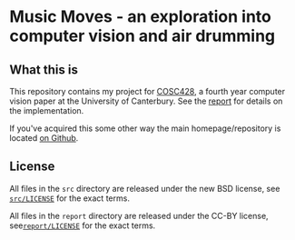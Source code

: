 # Music Moves - an exploration into computer vision and air drumming

## What this is

This repository contains my project for [COSC428], a fourth year computer
vision paper at the University of Canterbury.  See the
[report] for details on the implementation.

If you've acquired this some other way the main homepage/repository is located
[on Github](https://github.com/Nemo157/music_moves).

## License

All files in the `src` directory are released under the new BSD license, see
[`src/LICENSE`](https://github.com/Nemo157/music_moves/raw/master/src/LICENSE) for the exact terms.

All files in the `report` directory are released under the CC-BY license,
see[`report/LICENSE`](https://github.com/Nemo157/music_moves/raw/master/report/LICENSE) for the exact terms. 

[COSC428]: http://www.canterbury.ac.nz/courseinfo/GetCourseDetails.aspx?course=COSC428&occurrence=11S1(C)&year=2011
           "The COSC428 information page"

[report]: https://github.com/Nemo157/music_moves/raw/master/report/report.pdf


